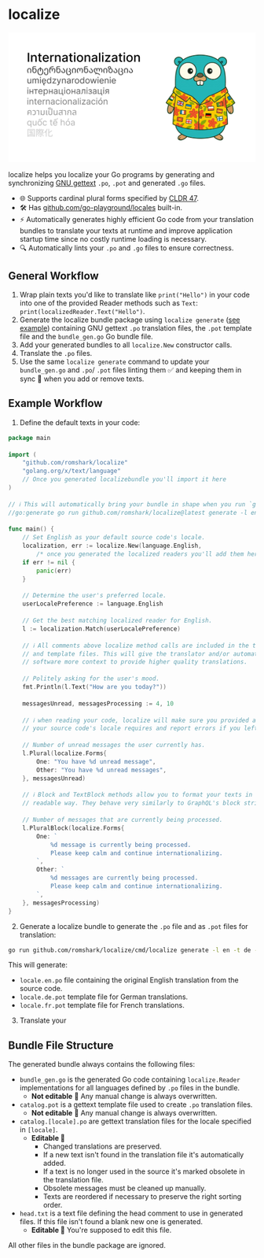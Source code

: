 # localize

![Localize Banner](./localize_banner.svg)

localize helps you localize your Go programs by generating and synchronizing
[GNU gettext](https://www.gnu.org/software/gettext/) `.po`, `.pot` and generated
`.go` files.

- 🌐 Supports cardinal plural forms specified by
  [CLDR 47](https://cldr.unicode.org/downloads/cldr-47).
- 🛠️ Has [github.com/go-playground/locales](https://github.com/go-playground/locales)
  built-in.
- ⚡ Automatically generates highly efficient Go code from your translation bundles
  to translate your texts at runtime and improve application startup time since no
  costly runtime loading is necessary.
- 🔍 Automatically lints your `.po` and `.go` files to ensure correctness.

## General Workflow

1. Wrap plain texts you'd like to translate like `print("Hello")` in your code
   into one of the provided Reader methods such as `Text`:
   `print(localizedReader.Text("Hello")`.
2. Generate the localize bundle package using `localize generate`
   ([see example](#example-workflow)) containing GNU gettext `.po` translation files,
   the `.pot` template file and the `bundle_gen.go` Go bundle file.
3. Add your generated bundles to all `localize.New` constructor calls.
4. Translate the `.po` files.
5. Use the same `localize generate` command to update your `bundle_gen.go` and `.po`/
   `.pot` files linting them ✅ and keeping them in sync 🔄 when you add or remove texts.

## Example Workflow

1. Define the default texts in your code:

```go
package main

import (
	"github.com/romshark/localize"
	"golang.org/x/text/language"
	// Once you generated localizebundle you'll import it here
)

// ℹ️ This will automatically bring your bundle in shape when you run `go generate`.
//go:generate go run github.com/romshark/localize@latest generate -l en -b localizebundle

func main() {
	// Set English as your default source code's locale.
	localization, err := localize.New(language.English,
		/* once you generated the localized readers you'll add them here */)
	if err != nil {
		panic(err)
	}

	// Determine the user's preferred locale.
	userLocalePreference := language.English

	// Get the best matching localized reader for English.
	l := localization.Match(userLocalePreference)

	// ℹ️ All comments above localize method calls are included in the translation
	// and template files. This will give the translator and/or automated translation
	// software more context to provide higher quality translations.

	// Politely asking for the user's mood.
	fmt.Println(l.Text("How are you today?"))

	messagesUnread, messagesProcessing := 4, 10

	// ℹ️ when reading your code, localize will make sure you provided all plural forms
	// your source code's locale requires and report errors if you left something out.

	// Number of unread messages the user currently has.
	l.Plural(localize.Forms{
		One: "You have %d unread message",
		Other: "You have %d unread messages",
	}, messagesUnread)

	// ℹ️ Block and TextBlock methods allow you to format your texts in a more
	// readable way. They behave very similarly to GraphQL's block strings.

	// Number of messages that are currently being processed.
	l.PluralBlock(localize.Forms{
		One: `
			%d message is currently being processed.
			Please keep calm and continue internationalizing.
		`,
		Other: `
			%d messages are currently being processed.
			Please keep calm and continue internationalizing.
		`,
	}, messagesProcessing)
}
```

2. Generate a localize bundle to generate the `.po` file and as `.pot` files for translation:

```sh
go run github.com/romshark/localize/cmd/localize generate -l en -t de -t fr
```

This will generate:

- `locale.en.po` file containing the original English translation from the source code.
- `locale.de.pot` template file for German translations.
- `locale.fr.pot` template file for French translations.

3. Translate your

## Bundle File Structure

The generated bundle always contains the following files:

- `bundle_gen.go` is the generated Go code containing `localize.Reader` implementations
  for all languages defined by `.po` files in the bundle.
  - **Not editable** 🤖 Any manual change is always overwritten.
- `catalog.pot` is a gettext template file used to create `.po` translation files.
  - **Not editable** 🤖 Any manual change is always overwritten.
- `catalog.[locale].po` are gettext translation files
  for the locale specified in `[locale]`.
  - **Editable 📝**
    - Changed translations are preserved.
    - If a new text isn't found in the translation file it's automatically added.
    - If a text is no longer used in the source
      it's marked obsolete in the translation file.
    - Obsolete messages must be cleaned up manually.
    - Texts are reordered if necessary to preserve the right sorting order.
- `head.txt` is a text file defining the head comment to use in generated files.
  If this file isn't found a blank new one is generated.
  - **Editable 📝** You're supposed to edit this file.

All other files in the bundle package are ignored.

